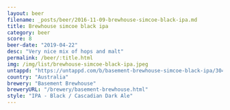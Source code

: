 ```yaml
---
layout: beer
filename: _posts/beer/2016-11-09-brewhouse-simcoe-black-ipa.md
title: Brewhouse simcoe black ipa
category: beer
score: 8
beer-date: "2019-04-22"
desc: "Very nice mix of hops and malt"
permalink: /beer/:title.html
img: /img/list/brewhouse-simcoe-black-ipa.jpeg
untappd: "https://untappd.com/b/basement-brewhouse-simcoe-black-ipa/3040111"
country: "Australia"
brewery: "Basement Brewhouse"
breweryURL: "/brewery/basement-brewhouse.html"
style: "IPA - Black / Cascadian Dark Ale"
---
```

